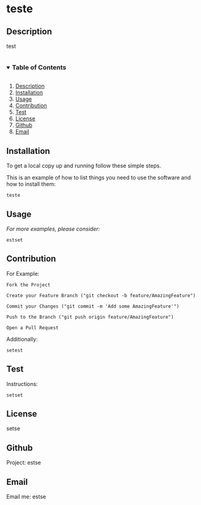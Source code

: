 # teste
  ## Description
  test
  <!-- TABLE OF CONTENTS -->
  <details open="open">
    <summary><h3 style="display: inline-block">Table of Contents</h3></summary>
    <ol>
      <li><a href="#description">Description</a></li>
      <li><a href="#installation">Installation</a></li>
      <li><a href="#usage">Usage</a></li>
      <li><a href="#contribution">Contribution</a></li>
      <li><a href="#test">Test</a></li>
      <li><a href="#license">License</a></li>
      <li><a href="#github">Github</a></li>
      <li><a href="#email">Email</a></li>
    </ol>
  </details>

  ## Installation
  To get a local copy up and running follow these simple steps.

  This is an example of how to list things you need to use the software and how to install them:
  <br/>

    teste
  
  ## Usage
  _For more examples, please consider:_
  <br/>

    estset

  ## Contribution
  For Example:

    Fork the Project

    Create your Feature Branch ("git checkout -b feature/AmazingFeature")

    Commit your Changes ("git commit -m 'Add some AmazingFeature'")

    Push to the Branch ("git push origin feature/AmazingFeature")

    Open a Pull Request
  
  Additionally:
  <br/>

    setest

  ## Test
  Instructions:
  <br/>
  
    setset

  ## License
  setse

  ## Github
  Project: estse

  ## Email
  Email me: estse

